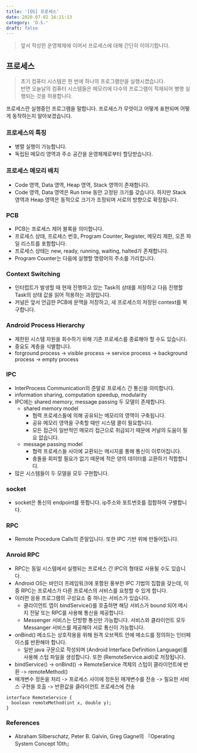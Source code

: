 ```yaml
---
title: '[OS] 프로세스'
date: 2020-07-02 16:21:13
category: 'O.S.'
draft: false
---
```


> 앞서 작성한 운영체제에 이어서 프로세스에 대해 간단히 이야기합니다.

## 프로세스

> 초기 컴퓨터 시스템은 한 번에 하나의 프로그램만을 실행시켰습니다.  
> 반면 오늘날의 컴퓨터 시스템들은 메모리에 다수의 프로그램이 적재되어 병행 실행되는 것을 허용합니다.

프로세스란 실행중인 프로그램을 말합니다. 프로세스가 무엇이고 어떻게 표현되며 어떻게 동작하는지 알아보겠습니다.

### 프로세스의 특징

-   병렬 실행이 가능합니다.
-   독립된 메모리 영역과 주소 공간을 운영체제로부터 할당받습니다.

### 프로세스 메모리 배치

-   Code 영역, Data 영역, Heap 영역, Stack 영역이 존재합니다.
-   Code 영역, Data 영역은 Run time 동안 고정된 크기를 갖습니다. 하지만 Stack 영역과 Heap 영역은 동적으로 크기가 조정되며 서로의 방향으로 확장됩니다.

### PCB

-   PCB는 프로세스 제어 블록을 의미합니다.
-   프로세스 상태, 프로세스 번호, Program Counter, Register, 메모리 제한, 오픈 파일 리스트를 포함합니다.
-   프로세스 상태는 new, ready, running, waiting, halted가 존재합니다.
-   Program Counter는 다음에 실행할 명령어의 주소를 가리킵니다.

### Context Switching

-   인터럽트가 발생할 때 현재 진행하고 있는 Task의 상태를 저장하고 다음 진행할 Task의 상태 값을 읽어 적용하는 과정입니다.
-   커널은 앞서 언급한 PCB에 문맥을 저장하고, 새 프로세스의 저장된 context를 복구합니다.

### Android Process Hierarchy

-   제한된 시스템 자원을 회수하기 위해 기존 프로세스를 종료해야 할 수도 있습니다.
-   중요도 계층을 식별합니다.
-   forground process -> visible process -> service process -> background process -> empty process

### IPC

-   InterProcess Communication의 준말로 프로세스 간 통신을 의미합니다.
-   information sharing, computation speedup, modularity
-   IPC에는 shared memory, message passing 두 모델이 존재합니다.
    -   shared memory model
        -   협력 프로세스들에 의해 공유되는 메모리의 영역이 구축됩니다.
        -   공유 메모리 영역을 구축할 때만 시스템 콜이 필요합니다.
        -   모든 접근이 일반적인 메모리 접근으로 취급되기 때문에 커널의 도움이 필요 없습니다.
    -   message passing model
        -   협력 프로세스들 사이에 교환되는 메시지를 통해 통신이 이루어집니다.
        -   충돌을 회피할 필요가 없기 때문에 적은 양의 데이터를 교환하기 적합합니다.
-   많은 시스템들이 두 모델을 모두 구현합니다.

### socket

-   socket은 통신의 endpoint를 뜻합니다. ip주소와 포트번호를 접합하여 구별합니다.

### RPC

-   Remote Procedure Calls의 준말입니다. 또한 IPC 기반 위에 만들어집니다.

### Anroid RPC

-   RPC는 동일 시스템에서 실행되는 프로세스 간 IPC의 형태로 사용될 수도 있습니다.
-   Android OS는 바인더 프레임워크에 포함된 풍부한 IPC 기법의 집합을 갖는데, 이 중 RPC는 프로세스가 다른 프로세스의 서비스를 요청할 수 있게 합니다.
-   이러한 응용 프로그램의 구성요소 중 하나는 서비스가 있습니다.
    -   클라이언트 앱이 bindService()를 호출하면 해당 서비스가 bound 되어 메시지 전달 또는 RPC를 사용해 통신을 제공합니다.
    -   Messenger 서비스는 단방향 통신만 가능합니다. 서비스와 클라이언트 모두 Messanger 서비스를 제공해야 서로 통신이 가능합니다.
-   onBind() 메소드는 상호작용을 위해 원격 오브젝트 안에 메소드를 정의하는 인터페이스를 반환해야 합니다.
    -   일반 java 구문으로 작성되며 (Android Interface Definition Language)를 사용해 스텁 파일을 생성합니다. 또한 (RemoteService.aidl)로 저장됩니다.
-   bindService() -> onBind() -> RemoteService 객체의 스텁이 클라이언트에 반환 -> remoteMethod()
-   매개변수 정돈을 처리 -> 프로세스 사이에 정돈된 매개변수를 전송 -> 필요한 서비스 구현을 호출 -> 반환값을 클라이언트 프로세스에 전송

```
interface RemoteService {
  boolean remoteMethod(int x, double y);
}
```

### References

-   Abraham Silberschatz, Peter B. Galvin, Greg Gagne의 『Operating System Concept 10th』
